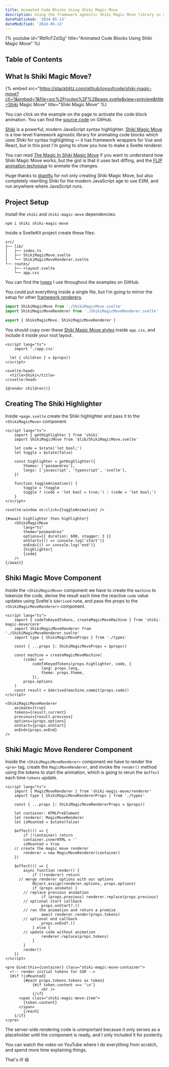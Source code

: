 ```yaml
---
title: Animated Code Blocks Using Shiki Magic Move
description: Using the framework agnostic Shiki Magic Move library in Svelte for smoothly animated code blocks.
datePublished: '2024-05-13'
dateModified: '2024-05-13'
---
```


{% youtube id="RbfIcFZsISg" title="Animated Code Blocks Using Shiki Magic Move" %}

## Table of Contents

## What Is Shiki Magic Move?

{% embed src="https://stackblitz.com/github/joysofcode/shiki-magic-move?ctl=1&embed=1&file=src%2Froutes%2F%2Bpage.svelte&view=preview&title=Shiki Magic Move" title="Shiki Magic Move" %}

You can click on the example on the page to activate the code block animation. You can find the [source code](https://github.com/joysofcode/shiki-magic-move) on GitHub.

[Shiki](https://shiki.style/) is a powerful, modern JavaScript syntax highlighter. [Shiki Magic Move](https://shiki-magic-move.netlify.app/) is a low-level framework agnostic library for animating code blocks which uses Shiki for syntax highlighting — it has framework wrappers for Vue and React, but in this post I'm going to show you how to make a Svelte renderer.

You can read [The Magic In Shiki Magic Move](https://antfu.me/posts/shiki-magic-move) if you want to understand how Shiki Magic Move works, but the gist is that it uses text diffing, and the [FLIP animation technique](https://www.youtube.com/watch?v=idD9DA9eR_A) to animate the changes.

Huge thanks to [@antfu](https://twitter.com/antfu7) for not only creating Shiki Magic Move, but also completely rewriting Shiki for the modern JavaScript age to use ESM, and run anywhere where JavaScript runs.

## Project Setup

Install the `shiki` and `shiki-magic-move` dependencies:

```shell:terminal
npm i shiki shiki-magic-move
```

Inside a SvelteKit project create these files:

```shell:files
src/
├── lib/
│   ├── index.ts
│   ├── ShikiMagicMove.svelte
│   └── ShikiMagicMoveRenderer.svelte
└── routes/
    ├── +layout.svelte
    └── app.css
```

You can find the [types](https://github.com/joysofcode/shiki-magic-move/blob/main/src/lib/types.ts) I use throughout the examples on GitHub.

You could put everything inside a single file, but I'm going to mirror the setup for other [framework renderers](https://github.com/shikijs/shiki-magic-move/tree/main/src/vue).

```ts:src/lib/index.ts showLineNumbers
import ShikiMagicMove from './ShikiMagicMove.svelte'
import ShikiMagicMoveRenderer from './ShikiMagicMoveRenderer.svelte'

export { ShikiMagicMove, ShikiMagicMoveRenderer }
```

You should copy over these [Shiki Magic Move styles](https://github.com/joysofcode/shiki-magic-move/blob/main/src/routes/app.css) inside `app.css`, and include it inside your root layout.

```svelte:src/routes/+layout.svelte showLineNumbers
<script lang="ts">
	import './app.css'

  let { children } = $props()
</script>

<svelte:head>
  <title>Shiki</title>
</svelte:head>

{@render children()}
```

## Creating The Shiki Highlighter

Inside `+page.svelte` create the Shiki highlighter and pass it to the `<ShikiMagicMove>` component.

```svelte:src/routes/+pages.svelte {2,8-11,21-32} showLineNumbers
<script lang="ts">
	import { getHighlighter } from 'shiki'
	import ShikiMagicMove from '$lib/ShikiMagicMove.svelte'

	let code = $state('let bool;')
	let toggle = $state(false)

	const highlighter = getHighlighter({
		themes: ['poimandres'],
		langs: ['javascript', 'typescript', 'svelte'],
	})

	function toggleAnimation() {
		toggle = !toggle
		toggle ? (code = 'let bool = true;') : (code = 'let bool;')
	}
</script>

<svelte:window on:click={toggleAnimation} />

{#await highlighter then highlighter}
	<ShikiMagicMove
		lang="ts"
		theme="poimandres"
		options={{ duration: 600, stagger: 3 }}
		onStart={() => console.log('start')}
		onEnd={() => console.log('end')}
		{highlighter}
		{code}
	/>
{/await}
```

## Shiki Magic Move Component

Inside the `<ShikiMagicMove>` component we have to create the `machine` to tokenize the code, derive the result each time the reactive `code` value updates using Svelte's `$derived` rune, and pass the props to the `<ShikiMagicMoveRenderer>` component.

```svelte:src/lib/ShikiMagicMove.svelte {2,8-16,21,22} showLineNumbers
<script lang="ts">
	import { codeToKeyedTokens, createMagicMoveMachine } from 'shiki-magic-move/core'
	import ShikiMagicMoveRenderer from './ShikiMagicMoveRenderer.svelte'
	import type { ShikiMagicMoveProps } from './types'

	const { ...props }: ShikiMagicMoveProps = $props()

	const machine = createMagicMoveMachine(
		(code) =>
			codeToKeyedTokens(props.highlighter, code, {
				lang: props.lang,
				theme: props.theme,
			}),
		props.options
	)
	const result = $derived(machine.commit(props.code))
</script>

<ShikiMagicMoveRenderer
	animate={true}
	tokens={result.current}
	previous={result.previous}
	options={props.options}
	onStart={props.onStart}
	onEnd={props.onEnd}
/>
```

## Shiki Magic Move Renderer Component

Inside the `<ShikiMagicMoveRenderer>` component we have to render the `<pre>` tag, create the `MagicMoveRenderer`, and invoke the `render()` method using the tokens to start the animation, which is going to rerun the `$effect` each time `tokens` update.

```svelte:src/lib/ShikiMagicMoveRenderer.svelte {2,7-8,16,42,54} showLineNumbers
<script lang="ts">
	import { MagicMoveRenderer } from 'shiki-magic-move/renderer'
	import type { ShikiMagicMoveRendererProps } from './types'

	const { ...props }: ShikiMagicMoveRendererProps = $props()

	let container: HTMLPreElement
	let renderer: MagicMoveRenderer
	let isMounted = $state(false)

	$effect(() => {
		if (!container) return
		container.innerHTML = ''
		isMounted = true
    // create the magic move renderer
		renderer = new MagicMoveRenderer(container)
	})

	$effect(() => {
		async function render() {
			if (!renderer) return
      // merge renderer options with our options
			Object.assign(renderer.options, props.options)
			if (props.animate) {
        // replace previous animation
				if (props.previous) renderer.replace(props.previous)
        // optional start callback
				props.onStart?.()
        // run the animation and return a promise
				await renderer.render(props.tokens)
        // optional end callback
				props.onEnd?.()
			} else {
        // update code without animation
				renderer.replace(props.tokens)
			}
		}
		render()
	})
</script>

<pre bind:this={container} class="shiki-magic-move-container">
  <!-- render initial tokens for SSR -->
  {#if !isMounted}
		{#each props.tokens.tokens as token}
			{#if token.content === '\n'}
				<br />
			{/if}
      <span class="shiki-magic-move-item">
        {token.content}
      </span>
		{/each}
	{/if}
</pre>
```

The server-side rendering code is unimportant because it only serves as a placeholder until the component is ready, and I only included it for posterity.

You can watch the video on YouTube where I do everything from scratch, and spend more time explaining things.

That's it! 😄
